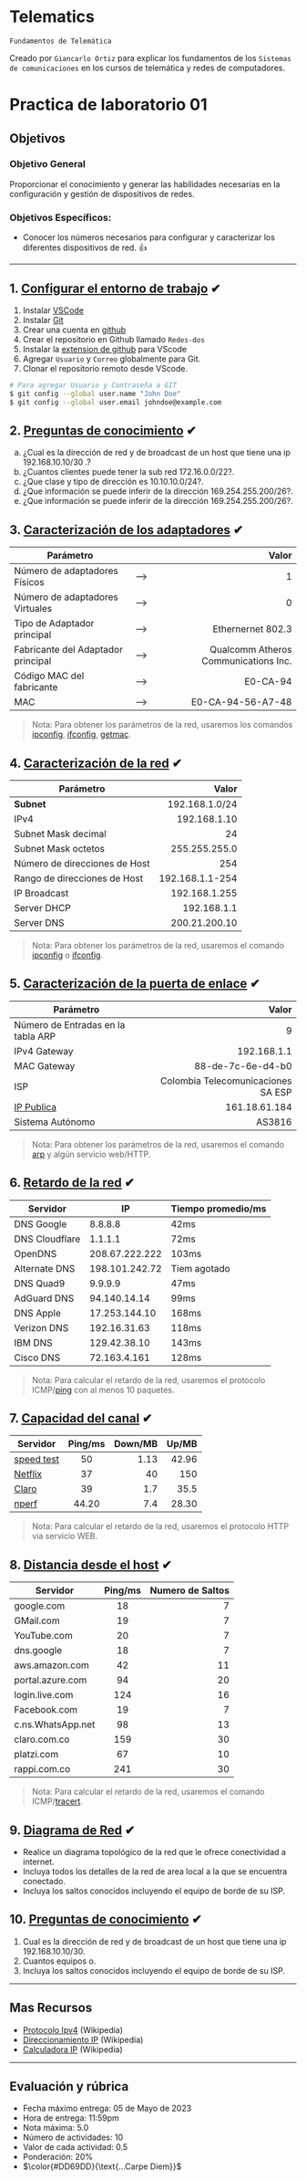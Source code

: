 # Telematics
<p><code>Fundamentos de Telemática</code></p>
<p>Creado por <code>Giancarlo Ortiz</code> para explicar los fundamentos de los <code>Sistemas de comunicaciones</code> en los cursos de telemática y redes de computadores.</p>

# Practica de laboratorio 01

## Objetivos 

### Objetivo General
Proporcionar el conocimiento y generar las habilidades necesarias en la configuración y gestión de dispositivos de redes.

### Objetivos Específicos:
- Conocer los números necesarios para configurar y caracterizar los diferentes dispositivos de red. :+1: 

---
## 1. [Configurar el entorno de trabajo](#) ✔
1. Instalar [VSCode][1_1]
2. Instalar [Git][1_2]
3. Crear una cuenta en [github][1_3]
4. Crear el repositorio en Github llamado <code>Redes-dos</code>
5. Instalar la [extension de github][1_4] para VScode
6. Agregar <code>Usuario</code> y <code>Correo</code> globalmente para Git.
7. Clonar el repositorio remoto desde VScode.

```bash
# Para agregar Usuario y Contraseña a GIT
$ git config --global user.name "John Doe"
$ git config --global user.email johndoe@example.com
```

[1_1]:https://code.visualstudio.com/download
[1_2]:https://git-scm.com/download/win
[1_3]:https://github.com/
[1_4]:https://marketplace.visualstudio.com/items?itemName=GitHub.vscode-pull-request-github



## 2. [Preguntas de conocimiento](#) ✔

<ol type="a">
<li>¿Cual es la dirección de red y de broadcast de un host que tiene una ip 192.168.10.10/30 .?</li>
<li>¿Cuantos clientes puede tener la sub red 172.16.0.0/22?.</li>
<li>¿Que clase y tipo de dirección es 10.10.10.0/24?.</li>
<li>¿Que información se puede inferir de la dirección 169.254.255.200/26?.</li>
<li>¿Que información se puede inferir de la dirección 169.254.255.200/26?.</li>
</ol>

## 3. [Caracterización de los adaptadores](#) ✔
|Parámetro||Valor|
|--|:--:|--:|
|Número de adaptadores Físicos|-->|1|
|Número de adaptadores Virtuales|-->|0|
|Tipo de Adaptador principal|-->|Ethernernet 802.3|
|Fabricante del Adaptador principal|-->|Qualcomm Atheros Communications Inc.|
|Código MAC del fabricante|-->|E0-CA-94|
|MAC|-->|E0-CA-94-56-A7-48|

>Nota: Para obtener los parámetros de la red, usaremos los comandos [ipconfig][10], [ifconfig][8], [getmac][9].


## 4. [Caracterización de la red](#) ✔
|Parámetro|Valor|
|--|--:|
|__Subnet__|192.168.1.0/24|
|IPv4|192.168.1.10|
|Subnet Mask decimal|24|
|Subnet Mask octetos|255.255.255.0|
|Número de direcciones de Host|254|
|Rango de direcciones de Host|192.168.1.1-254|
|IP Broadcast|192.168.1.255|
|Server DHCP| 192.168.1.1|
|Server DNS|200.21.200.10|

>Nota: Para obtener los parámetros de la red, usaremos el comando [ipconfig][10] o [ifconfig][8].


## 5. [Caracterización de la puerta de enlace](#) ✔
|Parámetro|Valor|
|--|--:|
|Número de Entradas en la tabla ARP |9|
|IPv4 Gateway|192.168.1.1|
|MAC Gateway|88-de-7c-6e-d4-b0|
|ISP|Colombia Telecomunicaciones SA ESP|
|[IP Publica][5]|161.18.61.184|
|Sistema Autónomo|AS3816|


>Nota: Para obtener los parámetros de la red, usaremos el comando [arp][11] y algún servicio web/HTTP.


## 6. [Retardo de la red](#) ✔
|Servidor|IP|Tiempo promedio/ms|
|--|--|--|
|DNS Google|8.8.8.8|42ms||
|DNS Cloudflare|1.1.1.1|72ms|
|OpenDNS|208.67.222.222|103ms|
|Alternate DNS|198.101.242.72|Tiem agotado|
|DNS Quad9|9.9.9.9|47ms|
|AdGuard DNS|94.140.14.14|99ms|
|DNS Apple|17.253.144.10|168ms|
|Verizon DNS|192.16.31.63|118ms|
|IBM DNS|129.42.38.10|143ms|
|Cisco DNS|72.163.4.161| 128ms|

>Nota: Para calcular el retardo de la red, usaremos el protocolo ICMP/[ping][12] con al menos 10 paquetes.


## 7. [Capacidad del canal](#) ✔
|Servidor|Ping/ms|Down/MB|Up/MB|
|--|:--:|--:|--:|
|[speed test][1]|50|1.13|42.96|
|[Netflix][2]|37|40|150|
|[Claro][3]|39|1.7|35.5|
|[nperf][4]|44.20|7.4|28.30|

>Nota: Para calcular el retardo de la red, usaremos el protocolo HTTP via servicio WEB.


## 8. [Distancia desde el host](#) ✔
|Servidor|Ping/ms|Numero de Saltos|
|--|:--:|--:|
|google.com|18|7|
|GMail.com|19|7|
|YouTube.com|20|7|
|dns.google|18|7|
|aws.amazon.com|42|11|
|portal.azure.com|94|20|
|login.live.com|124|16|
|Facebook.com|19|7|
|c.ns.WhatsApp.net|98|13|
|claro.com.co|159|30|
|platzi.com|67|10|
|rappi.com.co|241|30|

>Nota: Para calcular el retardo de la red, usaremos el comando ICMP/[tracert][13].

## 9. [Diagrama de Red](#) ✔
- Realice un diagrama topológico de la red que le ofrece conectividad a internet.
- Incluya todos los detalles de la red de area local a la que se encuentra conectado.
- Incluya los saltos conocidos incluyendo el equipo de borde de su ISP.

## 10. [Preguntas de conocimiento](#) ✔
1. Cual es la dirección de red y de broadcast de un host que tiene una ip 192.168.10.10/30.
1. Cuantos equipos o.
1. Incluya los saltos conocidos incluyendo el equipo de borde de su ISP.



[1]:https://www.speedtest.net/es
[2]:https://fast.com/es/#
[3]:http://speedtest.claro.net.co/
[4]:https://www.nperf.com/es/
[5]:https://www.cual-es-mi-ip.net/

[8]:https://man7.org/linux/man-pages/man8/ifconfig.8.html
[9]:https://learn.microsoft.com/es-es/windows-server/administration/windows-commands/getmac
[10]:https://learn.microsoft.com/es-es/windows-server/administration/windows-commands/ipconfig
[11]:https://learn.microsoft.com/es-es/windows-server/administration/windows-commands/arp
[12]:https://learn.microsoft.com/es-es/windows-server/administration/windows-commands/ping
[13]:https://learn.microsoft.com/es-es/windows-server/administration/windows-commands/tracert


---
## Mas Recursos
- [Protocolo Ipv4](https://es.wikipedia.org/wiki/IPv4) (Wikipedia)
- [Direccionamiento IP](https://es.wikipedia.org/wiki/Direcci%C3%B3n_IP) (Wikipedia)
- [Calculadora IP](https://www.calculator.net/ip-subnet-calculator.html) (Wikipedia)

---
## Evaluación y rúbrica
- Fecha máximo entrega: 05 de Mayo de 2023
- Hora de entrega: 11:59pm	
- Nota máxima: 5.0 
- Número de actividades: 10
- Valor de cada actividad: 0.5
- Ponderación: 20%
- $\color{#DD69DD}{\text{...Carpe Diem}}$